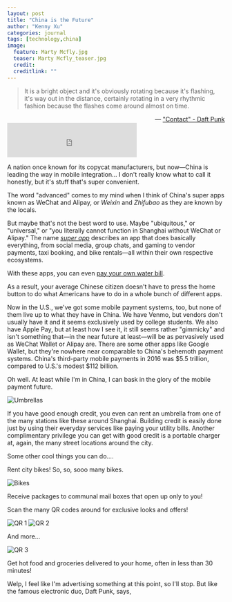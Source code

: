 ```yaml
---
layout: post
title: "China is the Future"
author: "Kenny Xu"
categories: journal
tags: [technology,china]
image:
  feature: Marty Mcfly.jpg
  teaser: Marty Mcfly_teaser.jpg
  credit:
  creditlink: ""
---
```

>It is a bright object and it's obviously rotating because it's flashing, it's way out in the distance, certainly rotating in a very rhythmic fashion because the flashes come around almost on time.

<div style="text-align:right">    
  — <a href="https://open.spotify.com/track/2KHRENHQzTIQ001nlP9Gdc">"Contact" - Daft Punk</a>
</div>

<iframe src="https://open.spotify.com/embed?uri=spotify:track:2KHRENHQzTIQ001nlP9Gdc" width="300" height="80" frameborder="0" allowtransparency="true"></iframe>

A nation once known for its copycat manufacturers, but now—China is leading the way in mobile integration... I don't really know what to call it honestly, but it's stuff that's super convenient.

The word "advanced" comes to my mind when I think of China's super apps known as WeChat and Alipay, or _Weixin_ and _Zhifubao_ as they are known by the locals.

But maybe that's not the best word to use. Maybe "ubiquitous," or "universal," or "you literally cannot function in Shanghai without WeChat or Alipay." The name [*super app*](http://www.whatsonweibo.com/whatswechat/) describes an app that does basically everything, from social media, group chats, and gaming to vendor payments, taxi booking, and bike rentals—all within their own respective ecosystems.

With these apps, you can even [pay your own water bill](https://www.beijing-kids.com/blog/2015/10/13/net-savings-paying-for-utilities-on-wechat-wallet-and-alipay/).

As a result, your average Chinese citizen doesn't have to press the home button to do what Americans have to do in a whole bunch of different apps.

Now in the U.S., we've got some mobile payment systems, too, but none of them live up to what they have in China. We have Venmo, but vendors don't usually have it and it seems exclusively used by college students. We also have Apple Pay, but at least how I see it, it still seems rather "gimmicky" and isn't something that—in the near future at least—will be as pervasively used as WeChat Wallet or Alipay are. There are some other apps like Google Wallet, but they're nowhere near comparable to China's behemoth payment systems. China's third-party mobile payments in 2016 was $5.5 trillion, compared to U.S.'s modest $112 billion.

Oh well. At least while I'm in China, I can bask in the glory of the mobile payment future.

![Umbrellas](/kennythexu/images/umbrellas.JPG "Umbrellas WOW")

If you have good enough credit, you even can rent an umbrella from one of the many stations like these around Shanghai. Building credit is easily done just by using their everyday services like paying your utility bills. Another complimentary privilege you can get with good credit is a portable charger at, again, the many street locations around the city.

Some other cool things you can do....

Rent city bikes! So, so, sooo many bikes.

![Bikes](/kennythexu/images/Bikes.JPG "Rentable Bikes")

Receive packages to communal mail boxes that open up only to you!



Scan the many QR codes around for exclusive looks and offers!

![QR 1](/kennythexu/images/QR1.JPG "QR Code 1")
![QR 2](/kennythexu/images/QR2.JPG "QR Code 2")

And more...

![QR 3](/kennythexu/images/QR3.JPG "QR Code 3")

Get hot food and groceries delivered to your home, often in less than 30 minutes!



Welp, I feel like I'm advertising something at this point, so I'll stop. But like the famous electronic duo, Daft Punk, says,

